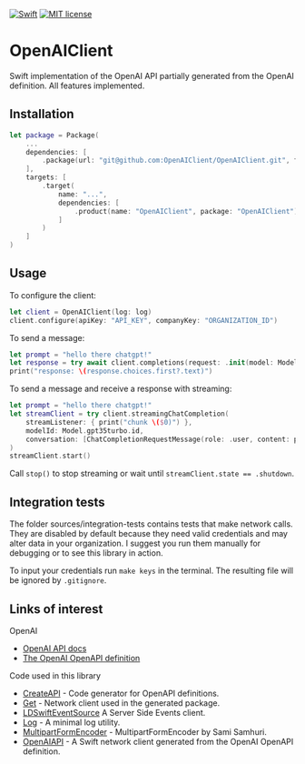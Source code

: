 [![Swift](https://github.com/janodevorg/OpenAIAPI/actions/workflows/swift.yml/badge.svg)](https://github.com/janodevorg/OpenAIAPI/actions/workflows/swift.yml) [![MIT license](http://img.shields.io/badge/license-MIT-lightgrey.svg)](http://opensource.org/licenses/MIT)

# OpenAIClient

Swift implementation of the OpenAI API partially generated from the OpenAI definition. All features implemented.

## Installation

```swift
let package = Package(
    ...
    dependencies: [
        .package(url: "git@github.com:OpenAIClient/OpenAIClient.git", from: "1.0.0")
    ],
    targets: [
        .target(
            name: "...",
            dependencies: [
                .product(name: "OpenAIClient", package: "OpenAIClient")
            ]
        )
    ]
)
````

## Usage

To configure the client:
```swift
let client = OpenAIClient(log: log)
client.configure(apiKey: "API_KEY", companyKey: "ORGANIZATION_ID")
```

To send a message:
```swift
let prompt = "hello there chatgpt!"
let response = try await client.completions(request: .init(model: Model.davinci003.id, prompt: .string(prompt)))
print("response: \(response.choices.first?.text)")
```

To send a message and receive a response with streaming:
```swift
let prompt = "hello there chatgpt!"
let streamClient = try client.streamingChatCompletion(
    streamListener: { print("chunk \($0)") },
    modelId: Model.gpt35turbo.id,
    conversation: [ChatCompletionRequestMessage(role: .user, content: prompt)]
)
streamClient.start()
```
Call `stop()` to stop streaming or wait until `streamClient.state == .shutdown`.

## Integration tests

The folder sources/integration-tests contains tests that make network calls. They are disabled by default because they need valid credentials and may alter data in your organization. I suggest you run them manually for debugging or to see this library in action.

To input your credentials run `make keys` in the terminal. The resulting file will be ignored by `.gitignore`.

## Links of interest

OpenAI
- [OpenAI API docs](https://beta.openai.com/docs/api-reference/introduction)
- [The OpenAI OpenAPI definition](https://github.com/openai/openai-openapi)

Code used in this library
- [CreateAPI](https://github.com/CreateAPI/CreateAPI) - Code generator for OpenAPI definitions.
- [Get](https://github.com/kean/Get) - Network client used in the generated package.
- [LDSwiftEventSource](https://github.com/launchdarkly/swift-eventsource) A Server Side Events client.
- [Log](https://github.com/janodevorg/OpenAIAPI) - A minimal log utility.
- [MultipartFormEncoder](https://gist.github.com/samsonjs/513ef76d3e324a66ec583b2df4329cd4) - MultipartFormEncoder by Sami Samhuri.
- [OpenAIAPI](https://github.com/janodevorg/OpenAIAPI) - A Swift network client generated from the OpenAI OpenAPI definition.

